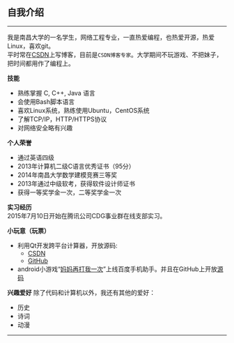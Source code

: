 
## 自我介绍 
----

我是南昌大学的一名学生，网络工程专业，一直热爱编程，也热爱开源，热爱Linux，喜欢git。  
平时常在[CSDN][csdn]上写博客，目前是`CSDN博客专家`。大学期间不玩游戏、不把妹子，把时间都用作了编程上。

**技能**

- 熟练掌握 C, C++, Java 语言
- 会使用Bash脚本语言
- 喜欢Linux系统，熟练使用Ubuntu，CentOS系统
- 了解TCP/IP，HTTP/HTTPS协议
- 对网络安全略有兴趣

**个人荣誉**

- 通过英语四级
- 2013年计算机二级C语言优秀证书（95分）
- 2014年南昌大学数学建模竞赛三等奖
- 2013年通过中级软考，获得软件设计师证书
- 获得一等奖学金一次，二等奖学金一次

**实习经历**  
2015年7月10日开始在腾讯公司CDG事业群在线支部实习。

**小玩意（玩票）**
- 利用Qt开发跨平台计算器，开放源码:
  - [CSDN][qcounter]
  - [GitHub][QCounter]
- android小游戏“[妈妈再打我一次][mama]”上线百度手机助手。并且在GitHub上开放[源码][dishu]

**兴趣爱好**
除了代码和计算机以外，我还有其他的爱好：
* 历史
* 诗词
* 动漫

*******************
[csdn]:http://blog.csdn.net/guodongxiaren
[qcounter]:http://download.csdn.net/detail/guodongxiaren/7360183
[QCounter]:https://github.com/guodongxiaren/QCounter
[mama]:http://as.baidu.com/a/item?docid=6116552&pre=web_am_se
[dishu]:https://github.com/guodongxiaren/DiShu
